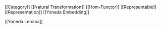 [[Category]]
[[Natural Transformation]]
[[Hom-Functor]]
[[Representable]]
[[Representation]]
[[Yoneda Embedding]]

[[Yoneda Lemma]]



